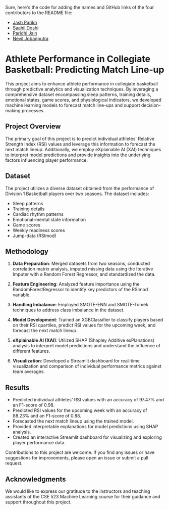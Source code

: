 Sure, here's the code for adding the names and GitHub links of the four contributors to the README file:

- [Jash Parikh](https://github.com/Jash7447)
- [Saahil Doshi](https://github.com/Legit-Ox)
- [Paridhi Jain](https://github.com/paridhijain19)
- [Nevil Jobanputra](https://github.com/Nevil844)
# Athlete Performance in Collegiate Basketball: Predicting Match Line-up

This project aims to enhance athlete performance in collegiate basketball through predictive analytics and visualization techniques. By leveraging a comprehensive dataset encompassing sleep patterns, training details, emotional states, game scores, and physiological indicators, we developed machine learning models to forecast match line-ups and support decision-making processes.

## Project Overview

The primary goal of this project is to predict individual athletes' Relative Strength Index (RSI) values and leverage this information to forecast the next match lineup. Additionally, we employ eXplainable AI (XAI) techniques to interpret model predictions and provide insights into the underlying factors influencing player performance.

## Dataset

The project utilizes a diverse dataset obtained from the performance of Division 1 Basketball players over two seasons. The dataset includes:

- Sleep patterns
- Training details
- Cardiac rhythm patterns
- Emotional-mental state information
- Game scores
- Weekly readiness scores
- Jump-data (RSImod)

## Methodology

1. **Data Preparation**: Merged datasets from two seasons, conducted correlation matrix analysis, imputed missing data using the Iterative Imputer with a Random Forest Regressor, and standardized the data.

2. **Feature Engineering**: Analyzed feature importance using the RandomForestRegressor to identify key predictors of the RSImod variable.

3. **Handling Imbalance**: Employed SMOTE-ENN and SMOTE-Tomek techniques to address class imbalance in the dataset.

4. **Model Development**: Trained an XGBClassifier to classify players based on their RSI quartiles, predict RSI values for the upcoming week, and forecast the next match lineup.

5. **eXplainable AI (XAI)**: Utilized SHAP (Shapley Additive exPlanations) analysis to interpret model predictions and understand the influence of different features.

6. **Visualization**: Developed a Streamlit dashboard for real-time visualization and comparison of individual performance metrics against team averages.

## Results

- Predicted individual athletes' RSI values with an accuracy of 97.47% and an F1-score of 0.98.
- Predicted RSI values for the upcoming week with an accuracy of 88.23% and an F1-score of 0.88.
- Forecasted the next match lineup using the trained model.
- Provided interpretable explanations for model predictions using SHAP analysis.
- Created an interactive Streamlit dashboard for visualizing and exploring player performance data.



Contributions to this project are welcome. If you find any issues or have suggestions for improvements, please open an issue or submit a pull request.

## Acknowledgments

We would like to express our gratitude to the instructors and teaching assistants of the CSE 523 Machine Learning course for their guidance and support throughout this project.
